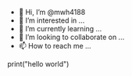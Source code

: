 - 👋 Hi, I’m @mwh4188
- 👀 I’m interested in ...
- 🌱 I’m currently learning ...
- 💞️ I’m looking to collaborate on ...
- 📫 How to reach me ...

<!---
mwh4188/mwh4188 is a ✨ special ✨ repository because its `README.md` (this file) appears on your GitHub profile.
You can click the Preview link to take a look at your changes.
--->print("hello world")
